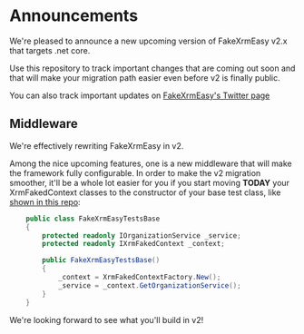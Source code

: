 # Announcements

We're pleased to announce a new upcoming version of FakeXrmEasy v2.x that targets .net core. 

Use this repository to track important changes that are coming out soon and that will make your migration path easier even before v2 is finally public.

You can also track important updates on [FakeXrmEasy's Twitter page](https://twitter.com/FakeXrmEasy)

## Middleware

We're effectively rewriting FakeXrmEasy in v2. 

Among the nice upcoming features, one is a new middleware that will make the framework fully configurable. In order to make the v2 migration smoother, it'll be a whole lot easier for you if you start moving **TODAY** your XrmFakedContext classes to the constructor of your base test class, like [shown in this repo](https://github.com/DynamicsValue/power-platform-dev-saturday/blob/master/test/WebCdsWithFakeXrmEasy.UnitTests/FakeXrmEasyTestsBase.cs):

```csharp
    public class FakeXrmEasyTestsBase
    {
        protected readonly IOrganizationService _service;
        protected readonly IXrmFakedContext _context;

        public FakeXrmEasyTestsBase()
        {
            _context = XrmFakedContextFactory.New();
            _service = _context.GetOrganizationService();
        }
    }
```

We're looking forward to see what you'll build in v2!
